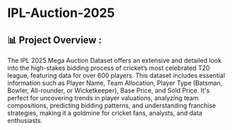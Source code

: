 # IPL-Auction-2025

## 📊 Project Overview :
The IPL 2025 Mega Auction Dataset offers an extensive and detailed look into the high-stakes bidding process of cricket’s most celebrated T20 league, featuring data for over 600 players. This dataset includes essential information such as Player Name, Team Allocation, Player Type (Batsman, Bowler, All-rounder, or Wicketkeeper), Base Price, and Sold Price. It's perfect for uncovering trends in player valuations, analyzing team compositions, predicting bidding patterns, and understanding franchise strategies, making it a goldmine for cricket fans, analysts, and data enthusiasts.

